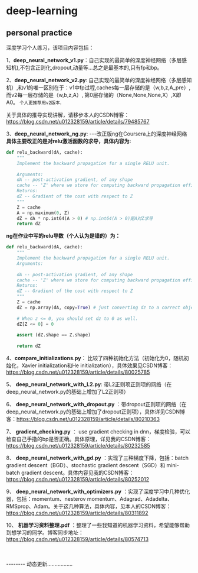 # deep-learning
personal practice
---------------
深度学习个人练习，该项目内容包括：

1、**deep_neural_network_v1.py**：自己实现的最简单的深度神经网络（多层感知机),不包含正则化,dropout,动量等...总之是最基本的,只有fp和bp。

2、**deep_neural_network_v2.py**:  自己实现的最简单的深度神经网络（多层感知机）,和v1的唯一区别在于：v1中fp过程,caches每一层存储的是（w,b,z,A_pre）,
而v2每一层存储的是（w,b,z,A）, 第0层存储的（None,None,None,X）,X即A0。    `个人更推荐用v2版本`.

关于具体的推导实现讲解，请移步本人的CSDN博客：https://blog.csdn.net/u012328159/article/details/79485767

3、**deep_neural_network_ng.py**: ---改正版ng在Coursera上的深度神经网络<br>
**具体主要改正的是对relu激活函数的求导，具体内容为:<br>**
```python
def relu_backward(dA, cache):
	"""
	Implement the backward propagation for a single RELU unit.
	
	Arguments:
	dA -- post-activation gradient, of any shape
	cache -- 'Z' where we store for computing backward propagation efficiently
	Returns:
	dZ -- Gradient of the cost with respect to Z
	"""
	Z = cache
	A = np.maximum(0, Z)
	dZ = dA * np.int64(A > 0) # np.int64(A > 0)是A对Z求导
	return dZ
```
**ng在作业中写的relu导数（个人认为是错的）为：<br>**
```python
def relu_backward(dA, cache):
    """
    Implement the backward propagation for a single RELU unit.
    Arguments:
    
    dA -- post-activation gradient, of any shape
    cache -- 'Z' where we store for computing backward propagation efficiently
    Returns:
    dZ -- Gradient of the cost with respect to Z
    """
    Z = cache
    dZ = np.array(dA, copy=True) # just converting dz to a correct object.
    
    # When z <= 0, you should set dz to 0 as well. 
    dZ[Z <= 0] = 0
    
    assert (dZ.shape == Z.shape)
    
    return dZ
```

4、**compare_initializations.py**： 比较了四种初始化方法（初始化为0，随机初始化，Xavier initialization和He initialization），具体效果见CSDN博客：https://blog.csdn.net/u012328159/article/details/80025785

5、 **deep_neural_network_with_L2.py**: 带L2正则项正则项的网络（在deep_neural_network.py的基础上增加了L2正则项）

6、 **deep_neural_network_with_dropout.py** ：带dropout正则项的网络（在deep_neural_network.py的基础上增加了dropout正则项），具体详见CSDN博客：https://blog.csdn.net/u012328159/article/details/80210363

7、 **gradient_checking.py** ： use gradient checking in dnn，梯度检验，可以检查自己手撸的bp是否正确。具体原理，详见我的CSDN博客：https://blog.csdn.net/u012328159/article/details/80232585

8、 **deep_neural_network_with_gd.py** ：实现了三种梯度下降，包括：batch gradient descent（BGD）、stochastic gradient descent（SGD）和 mini-batch gradient descent。具体内容见我的CSDN博客：https://blog.csdn.net/u012328159/article/details/80252012

9、 **deep_neural_network_with_optimizers.py** ：实现了深度学习中几种优化器，包括：momentum、nesterov momentum、Adagrad、Adadelta、RMSprop、Adam。关于这几种算法，具体内容，见本人的CSDN博客：https://blog.csdn.net/u012328159/article/details/80311892

10、 **机器学习资料整理.pdf** ：整理了一些我知道的机器学习资料，希望能够帮助到想学习的同学。博客同步地址：https://blog.csdn.net/u012328159/article/details/80574713

<br>
<br>
--------
动态更新.................
